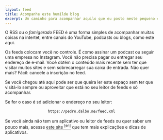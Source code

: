 ```yaml
---
layout: feed
title: Acompanhe este humilde blog
excerpt: Um caminho para acompanhar aquilo que eu posto neste pequeno cantinho.
---
```

<section class="texto-geral">
<p>O RSS ou o <i>famigerado</i> FEED é uma forma simples de acompanhar muitas coisas na intertet, entre canais do YouTube, podcasts ou blogs, como este aqui.</p>
<p>Os feeds colocam você no controle. É como assinar um podcast ou seguir uma empresa no Instagram.  
Você não precisa pagar ou entregar seu endereço de e-mail. Você obtém o conteúdo mais recente sem ter que visitar muitos sites e sem sobrecarregar sua caixa de entrada.  
Não quer mais? Fácil: cancele a inscrição no feed.</p>

<p>Se você chegou até aqui pode ser que queira ler este espaço sem ter que visitá-lo sempre ou aproveitar que está no seu leitor de feeds e só acompanhar.</p>

<p>Se for o caso é só adicionar o endereço no seu leitor:</p>

<aside style="text-align: center;"><code style="background-color: var(--color-link); color: var(--color-background); padding: 2px 5px; display: inline-block;">https://pedro.dalbo.me/feed.xml</code></aside>

<p>Se você ainda não tem um aplicativo ou leitor de feeds ou quer saber um pouco mais, acesse <a href="https://aboutfeeds.com/" title="Pode usar o tradutor nele sem problemas">este site <sup>[en]</sup></a> que tem mais explicações e dicas de aplicativos.</p>
</section>